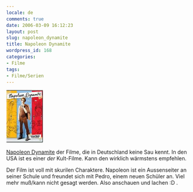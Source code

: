```yaml
---
locale: de
comments: true
date: 2006-03-09 16:12:23
layout: post
slug: napoleon_dynamite
title: Napoleon Dynamite
wordpress_id: 168
categories:
- Filme
tags:
- Filme/Serien
---
```


[![Napoleon Dynamite](/images/2006-03-09-napoleon_dynamite/napoleondynamite.jpg)](http://imdb.com/title/tt0374900/)

[Napoleon Dynamite](http://imdb.com/title/tt0374900/) der Filme, die in
Deutschland keine Sau kennt. In den USA ist es einer *der* Kult-Filme. Kann den
wirklich wärmstens empfehlen.

Der Film ist voll mit skurilen Charaktere. Napoleon ist ein Aussenseiter an
seiner Schule und freundet sich mit Pedro, einem neuen Schüler an. Viel mehr
muß/kann nicht gesagt werden. Also anschauen und lachen :D .
